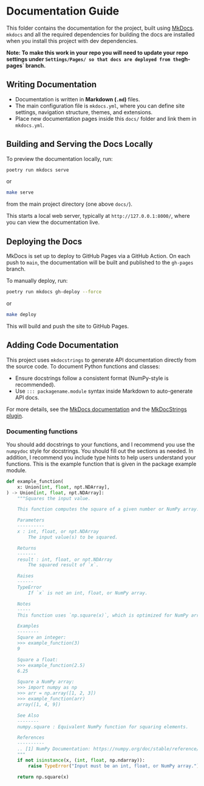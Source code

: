 # Documentation Guide

This folder contains the documentation for the project, built using [MkDocs](https://www.mkdocs.org/). `mkdocs` and all the required dependencies for building the docs are installed when you install this project with dev dependencies.

**Note: To make this work in your repo you will need to update your repo settings under `Settings/Pages/ so that docs are deployed from the`gh-pages` branch.**

## Writing Documentation

- Documentation is written in **Markdown (`.md`)** files.
- The main configuration file is `mkdocs.yml`, where you can define site settings, navigation structure, themes, and extensions.
- Place new documentation pages inside this `docs/` folder and link them in `mkdocs.yml`.

## Building and Serving the Docs Locally

To preview the documentation locally, run:

```sh
poetry run mkdocs serve
```

or

```sh
make serve
```

from the main project directory (one above `docs/`).

This starts a local web server, typically at `http://127.0.0.1:8000/`, where you can view the documentation live.

## Deploying the Docs

MkDocs is set up to deploy to GitHub Pages via a GitHub Action. On each push to `main`, the documentation will be built and published to the `gh-pages` branch.

To manually deploy, run:

```sh
poetry run mkdocs gh-deploy --force
```

or

```sh
make deploy
```

This will build and push the site to GitHub Pages.

## Adding Code Documentation

This project uses `mkdocstrings` to generate API documentation directly from the source code. To document Python functions and classes:

- Ensure docstrings follow a consistent format (NumPy-style is recommended).
- Use `::: packagename.module` syntax inside Markdown to auto-generate API docs.

For more details, see the [MkDocs documentation](https://www.mkdocs.org/) and the [MkDocStrings plugin](https://mkdocstrings.github.io/).

### Documenting functions

You should add docstrings to your functions, and I recommend you use the `numpydoc` style for docstrings. You should fill out the sections as needed. In addition, I recommend you include type hints to help users understand your functions. This is the example function that is given in the package example module.

``` py
def example_function(
    x: Union[int, float, npt.NDArray],
) -> Union[int, float, npt.NDArray]:
    """Squares the input value.

    This function computes the square of a given number or NumPy array.

    Parameters
    ----------
    x : int, float, or npt.NDArray
        The input value(s) to be squared.

    Returns
    -------
    result : int, float, or npt.NDArray
        The squared result of `x`.

    Raises
    ------
    TypeError
        If `x` is not an int, float, or NumPy array.

    Notes
    -----
    This function uses `np.square(x)`, which is optimized for NumPy arrays.

    Examples
    --------
    Square an integer:
    >>> example_function(3)
    9

    Square a float:
    >>> example_function(2.5)
    6.25

    Square a NumPy array:
    >>> import numpy as np
    >>> arr = np.array([1, 2, 3])
    >>> example_function(arr)
    array([1, 4, 9])

    See Also
    --------
    numpy.square : Equivalent NumPy function for squaring elements.

    References
    ----------
    .. [1] NumPy Documentation: https://numpy.org/doc/stable/reference/generated/numpy.square.html
    """
    if not isinstance(x, (int, float, np.ndarray)):
        raise TypeError("Input must be an int, float, or NumPy array.")

    return np.square(x)
```
